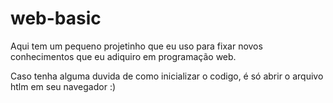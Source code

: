 # web-basic

Aqui tem um pequeno projetinho que eu uso para fixar novos conhecimentos que eu adiquiro em programação web.

Caso tenha alguma duvida de como inicializar o codigo, é só abrir o arquivo htlm em seu navegador :) 

